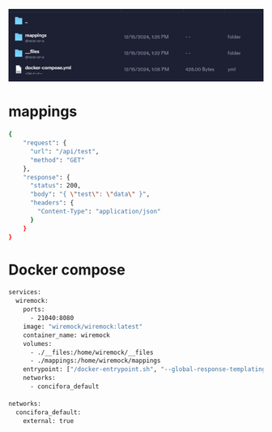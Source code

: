 ![](../../../../../_res/Pasted%20image%2020250117152605.png)

# mappings

```bash
{
    "request": {
      "url": "/api/test",
      "method": "GET"
    },
    "response": {
      "status": 200,
      "body": "{ \"test\": \"data\" }",
      "headers": {
        "Content-Type": "application/json"
      }
    }
}
```
# Docker compose

```bash
services:
  wiremock:
    ports:
      - 21040:8080
    image: "wiremock/wiremock:latest"
    container_name: wiremock
    volumes:
      - ./__files:/home/wiremock/__files
      - ./mappings:/home/wiremock/mappings
    entrypoint: ["/docker-entrypoint.sh", "--global-response-templating", "--disable-gzip", "--verbose"]
    networks:
      - concifora_default

networks:
  concifora_default:
    external: true
```